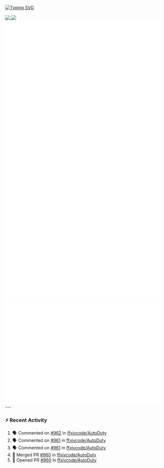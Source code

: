 [![Typing SVG](https://readme-typing-svg.demolab.com?font=Fira+Code&duration=1000&pause=1000&multiline=true&repeat=false&width=435&lines=Simon+Latusek+%7C+Gameplay+Engineer)](https://git.io/typing-svg)

<a href="https://github.com/anuraghazra/github-readme-stats">
  <img height=200 align="center" src="https://github-readme-stats.vercel.app/api?username=erdelf&theme=radical" />
</a>
<a href="https://github.com/anuraghazra/convoychat">
  <img height=200 align="center" src="https://streak-stats.demolab.com?user=erdelf&theme=radical&mode=weekly" />
</a>

<picture>
  <img src="/github-metrics.svg" alt="Metrics">
</picture>

<picture>
  <img src="/github-metrics-achievements.svg" alt="Achievements">
</picture>
---

### :zap: Recent Activity
<!--START_SECTION:activity-->
1. 🗣 Commented on [#962](https://github.com/ffxivcode/AutoDuty/issues/962#issuecomment-2891258783) in [ffxivcode/AutoDuty](https://github.com/ffxivcode/AutoDuty)
2. 🗣 Commented on [#961](https://github.com/ffxivcode/AutoDuty/issues/961#issuecomment-2889014917) in [ffxivcode/AutoDuty](https://github.com/ffxivcode/AutoDuty)
3. 🗣 Commented on [#961](https://github.com/ffxivcode/AutoDuty/issues/961#issuecomment-2889008737) in [ffxivcode/AutoDuty](https://github.com/ffxivcode/AutoDuty)
4. 🎉 Merged PR [#960](https://github.com/ffxivcode/AutoDuty/pull/960) in [ffxivcode/AutoDuty](https://github.com/ffxivcode/AutoDuty)
5. 💪 Opened PR [#960](https://github.com/ffxivcode/AutoDuty/pull/960) in [ffxivcode/AutoDuty](https://github.com/ffxivcode/AutoDuty)
<!--END_SECTION:activity-->

<!--
**erdelf/erdelf** is a ✨ _special_ ✨ repository because its `README.md` (this file) appears on your GitHub profile.

Here are some ideas to get you started:

- 🔭 I’m currently working on ...
- 🌱 I’m currently learning ...
- 👯 I’m looking to collaborate on ...
- 🤔 I’m looking for help with ...
- 💬 Ask me about ...
- 📫 How to reach me: ...
- 😄 Pronouns: ...
- ⚡ Fun fact: ...
-->
